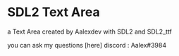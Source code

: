 # SDL2 Text Area

a Text Area created by Aalexdev with SDL2 and SDL2_ttf

you can ask my questions [here]
discord : Aalex#3984
